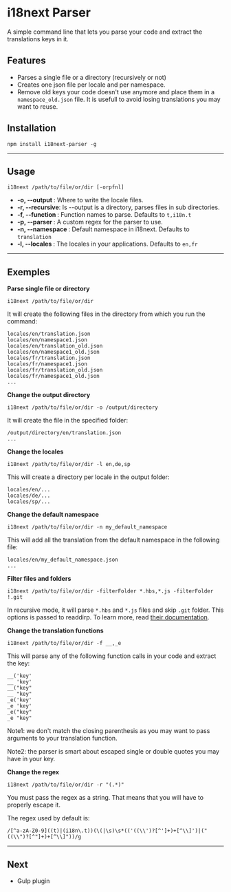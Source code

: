 # i18next Parser

A simple command line that lets you parse your code and extract the translations keys in it.

## Features

- Parses a single file or a directory (recursively or not)
- Creates one json file per locale and per namespace.
- Remove old keys your code doesn't use anymore and place them in a `namespace_old.json` file. It is usefull to avoid losing translations you may want to reuse.

## Installation

```
npm install i18next-parser -g
```

---

## Usage

`i18next /path/to/file/or/dir [-orpfnl]`

- **-o, --output <directory>**: Where to write the locale files.
- **-r, --recursive**: Is --output is a directory, parses files in sub directories.
- **-f, --function <list>**: Function names to parse. Defaults to `t,i18n.t`
- **-p, --parser <string>**: A custom regex for the parser to use.
- **-n, --namespace <string>**: Default namespace in i18next. Defaults to `translation`
- **-l, --locales <list>**: The locales in your applications. Defaults to `en,fr`

---

## Exemples

**Parse single file or directory**

`i18next /path/to/file/or/dir`

It will create the following files in the directory from which you run the command:

```
locales/en/translation.json
locales/en/namespace1.json
locales/en/translation_old.json
locales/en/namespace1_old.json
locales/fr/translation.json
locales/fr/namespace1.json
locales/fr/translation_old.json
locales/fr/namespace1_old.json
...
```

**Change the output directory**

`i18next /path/to/file/or/dir -o /output/directory`

It will create the file in the specified folder:

```
/output/directory/en/translation.json
...
```

**Change the locales**

`i18next /path/to/file/or/dir -l en,de,sp`

This will create a directory per locale in the output folder:

```
locales/en/...
locales/de/...
locales/sp/...
```

**Change the default namespace**

`i18next /path/to/file/or/dir -n my_default_namespace`

This will add all the translation from the default namespace in the following file:

```
locales/en/my_default_namespace.json
...
```

**Filter files and folders**

`i18next /path/to/file/or/dir -filterFolder *.hbs,*.js -filterFolder !.git`

In recursive mode, it will parse `*.hbs` and `*.js` files and skip `.git` folder. This options is passed to readdirp. To learn more, read [their documentation](https://github.com/thlorenz/readdirp#filters).

**Change the translation functions**

`i18next /path/to/file/or/dir -f __,_e`

This will parse any of the following function calls in your code and extract the key:

```
__('key'
__ 'key'
__("key"
__ "key"
_e('key'
_e 'key'
_e("key"
_e "key"
```

Note1: we don't match the closing parenthesis as you may want to pass arguments to your translation function.

Note2: the parser is smart about escaped single or double quotes you may have in your key.

**Change the regex**

`i18next /path/to/file/or/dir -r "(.*)"`

You must pass the regex as a string. That means that you will have to properly escape it.

The regex used by default is:

`/[^a-zA-Z0-9]((t)|(i18n\.t))(\(|\s)\s*(('((\\')?[^']+)+[^\\]')|("((\\")?[^"]+)+[^\\]"))/g`


---

## Next

- Gulp plugin
